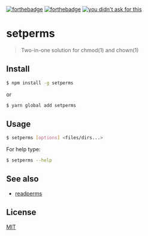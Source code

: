 [![forthebadge](http://forthebadge.com/images/badges/built-by-hipsters.svg)](http://forthebadge.com)
[![forthebadge](http://forthebadge.com/images/badges/built-with-swag.svg)](http://forthebadge.com)
[![you didn't ask for this](http://forthebadge.com/images/badges/you-didnt-ask-for-this.svg)](http://forthebadge.com)
# setperms
> Two-in-one solution for chmod(1) and chown(1)

## Install
```bash
$ npm install -g setperms
```
or
```bash
$ yarn global add setperms
```

## Usage

```bash
$ setperms [options] <files/dirs...>
```

For help type:
```bash
$ setperms --help
```

## See also
- [readperms](https://github.com/axelrindle/readperms)

## License
[MIT](https://github.com/axelrindle/setperms/blob/master/LICENSE)
